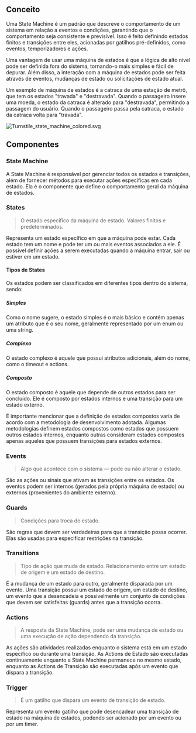 ## Conceito

Uma State Machine é um padrão que descreve o comportamento de um sistema em relação a eventos e condições,
garantindo que o comportamento seja consistente e previsível. Isso é feito definindo estados finitos e transições
entre eles, acionadas por gatilhos pré-definidos, como eventos, temporizadores e ações.

Uma vantagem de usar uma máquina de estados é que a lógica de alto nível pode ser definida fora do sistema, tornando-o
mais simples e fácil de depurar. Além disso, a interação com a máquina de estados pode ser feita através de eventos,
mudanças de estado ou solicitações de estado atual.

Um exemplo de máquina de estados é a catraca de uma estação de metrô, que tem os estados "travada" e "destravada".
Quando o passageiro insere uma moeda, o estado da catraca é alterado para "destravada", permitindo a passagem do
usuário.
Quando o passageiro passa pela catraca, o estado da catraca volta para "travada".

![Turnstile_state_machine_colored.svg](https://upload.wikimedia.org/wikipedia/commons/thumb/9/9e/Turnstile_state_machine_colored.svg/1920px-Turnstile_state_machine_colored.svg.png)

## Componentes

### State Machine

A State Machine é responsável por gerenciar todos os estados e transições, além de fornecer métodos para executar ações
específicas em cada estado. Ela é o componente que define o comportamento geral da máquina de estados.

### States

> O estado específico da máquina de estado. Valores finitos e predeterminados.

Representa um estado específico em que a máquina pode estar. Cada estado tem um nome e pode ter um ou mais eventos
associados a ele. É possível definir ações a serem executadas quando a máquina entrar, sair ou estiver em um estado.

#### Tipos de States

Os estados podem ser classificados em diferentes tipos dentro do sistema, sendo:

##### Simples

Como o nome sugere, o estado simples é o mais básico e contém apenas um atributo que é o seu nome, geralmente
representado por um enum ou uma string.

##### Complexo

O estado complexo é aquele que possui atributos adicionais, além do nome, como o timeout e actions.

##### Composto

O estado composto é aquele que depende de outros estados para ser concluído. Ele é composto por estados internos e uma
transição para um estado externo.

É importante mencionar que a definição de estados compostos varia de acordo com a metodologia de desenvolvimento
adotada. Algumas metodologias definem estados compostos como estados que possuem outros estados internos, enquanto
outras consideram estados compostos apenas aqueles que possuem transições para estados externos.

### Events

> Algo que acontece com o sistema — pode ou não alterar o estado.

São as ações ou sinais que ativam as transições entre os estados. Os eventos podem ser internos (gerados pela própria
máquina de estado) ou externos (provenientes do ambiente externo).

### Guards

> Condições para troca de estado.

São regras que devem ser verdadeiras para que a transição possa ocorrer. Elas são usadas para especificar restrições
na transição.

### Transitions

> Tipo de ação que muda de estado. Relacionamento entre um estado de origem e um estado de destino.

É a mudança de um estado para outro, geralmente disparada por um evento. Uma transição possui um estado de
origem, um estado de destino, um evento que a desencadeia e possivelmente um conjunto de condições que devem ser
satisfeitas (guards) antes que a transição ocorra.

### Actions

> A resposta da State Machine, pode ser uma mudança de estado ou uma execução de ação dependendo da transição.

As ações são atividades realizadas enquanto o sistema está em um estado específico ou durante uma transição. As Actions
de Estado são executadas continuamente enquanto a State Machine permanece no mesmo estado, enquanto as Actions de
Transição são executadas após um evento que dispara a transição.

### Trigger

> É um gatilho que dispara um evento de transição de estado.

Representa um evento gatilho que pode desencadear uma transição de estado na máquina de estados, podendo ser
acionado por um evento ou por um timer.

